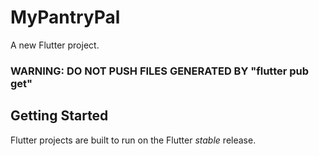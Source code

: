 # MyPantryPal

A new Flutter project.

### WARNING: DO NOT PUSH FILES GENERATED BY "flutter pub get"

## Getting Started

Flutter projects are built to run on the Flutter _stable_ release.

